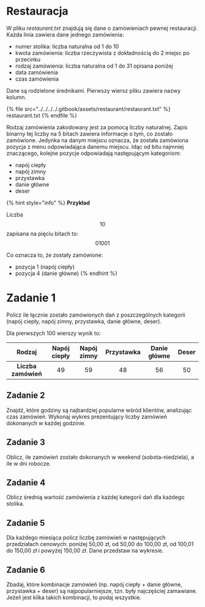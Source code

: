 # Restauracja

W pliku *restaurant.txt* znajdują się dane o zamówieniach pewnej restauracji. Każda linia zawiera dane jednego zamówienia:

- numer stolika: liczba naturalna od 1 do 10
- kwota zamówienia: liczba rzeczywista z dokładnością do 2 miejsc po przecinku
- rodzaj zamówienia: liczba naturalna od 1 do 31 opisana poniżej
- data zamówienia
- czas zamówienia

Dane są rodzielone średnikami. Pierwszy wiersz pliku zawiera nazwy kolumn.

{% file src="../../../../.gitbook/assets/restaurant/restaurant.txt" %}
restaurant.txt
{% endfile %}

Rodzaj zamówienia zakodowany jest za pomocą liczby naturalnej. Zapis binarny tej liczby na 5 bitach zawiera informacje o tym, co zostało zamówione. Jedynka na danym miejscu oznacza, że została zamówiona pozycja z menu odpowiadająca danemu miejscu. Idąc od bitu najmniej znaczącego, kolejne pozycje odpowiadają następującym kategoriom:

- napój ciepły
- napój zimny
- przystawka
- danie główne
- deser

{% hint style="info" %}
**Przykład**

Liczba $$10$$ zapisana na pięciu bitach to: $$01001$$

Co oznacza to, że zostały zamówione:

- pozycja 1 (napój ciepły)
- pozycja 4 (danie główne)
{% endhint %}

# Zadanie 1

Policz ile łącznie zostało zamówionych dań z poszczególnych kategorii (napój ciepły, napój zimny, przystawka, danie główne, deser).

Dla pierwszych 100 wierszy wynik to:

|      **Rodzaj**     | **Napój ciepły** | **Napój zimny** | **Przystawka** | **Danie główne** | **Deser** |
|:-------------------:|:----------------:|:---------------:|:--------------:|:----------------:|:---------:|
| **Liczba zamówień** |        $$49$$        |        $$59$$       |       $$48$$       |        $$56$$        |     $$50$$    |

## Zadanie 2

Znajdź, które godziny są najbardziej popularne wśród klientów, analizując czas zamówień. Wykonaj wykres prezentujący liczby zamówień dokonanych w każdej godzinie.

## Zadanie 3

Oblicz, ile zamówień zostało dokonanych w weekend (sobota-niedziela), a ile w dni robocze.

## Zadanie 4

Oblicz średnią wartość zamówienia z każdej kategorii dań dla każdego stolika. 

## Zadanie 5

Dla każdego miesiąca policz liczbę zamówień w następujących przedziałach cenowych: poniżej 50,00 zł, od 50,00 do 100,00 zł, od 100,01 do 150,00 zł i powyżej 150,00 zł. Dane przedstaw na wykresie.

## Zadanie 6

Zbadaj, które kombinacje zamówień (np. napój ciepły + danie główne, przystawka + deser) są najpopularniejsze, tzn. były najczęściej zamawiane. Jeżeli jest kilka takich kombinacji, to podaj wszystkie.
